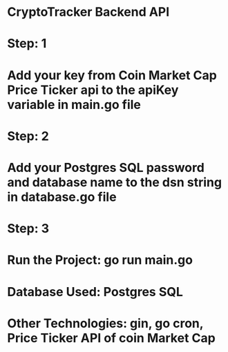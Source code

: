# CryptoTracker Backend API #

# Step: 1

# Add your key from Coin Market Cap Price Ticker api to the apiKey variable in main.go file

# Step: 2

# Add your Postgres SQL password and database name to the dsn string in database.go file

# Step: 3

# Run the Project: go run main.go


# Database Used: Postgres SQL
# Other Technologies: gin, go cron, Price Ticker API of coin Market Cap